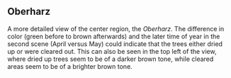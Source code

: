 ## Oberharz

A more detailed view of the center region, the *Oberharz*. The difference in color (green before to brown afterwards) and the later time of year in the second scene (April versus May) could indicate that the trees either dried up or were cleared out. This can also be seen in the top left of the view, where dried up trees seem to be of a darker brown tone, while cleared areas seem to be of a brighter brown tone.